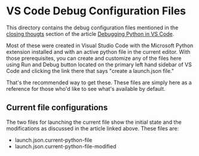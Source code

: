 # VS Code Debug Configuration Files

This directory contains the debug configuration files mentioned in the [closing thougts](https://codesolid.com/debugging-python-in-vs-code/#htoc-closing-thoughts) section of the article [Debugging Python in VS Code](https://codesolid.com/debugging-python-in-vs-code).

Most of these were created in Visual Studio Code with the Microsoft Python extension installed and with an active python file in the current editor. With those prerequisites, you can create and customize any of the files here using Run and Debug button located on the primary left hand sidebar of VS Code and clicking the link there that says "create a launch.json file."  

That's the recommended way to get these. These files are simply here as a reference for those who'd like to see what's available by default.

## Current file configurations

The two files for launching the current file show the initial state and the modifications as discussed in the article linked above.  These files are:

* launch.json.current-python-file
* launch.json.current-python-file-modified